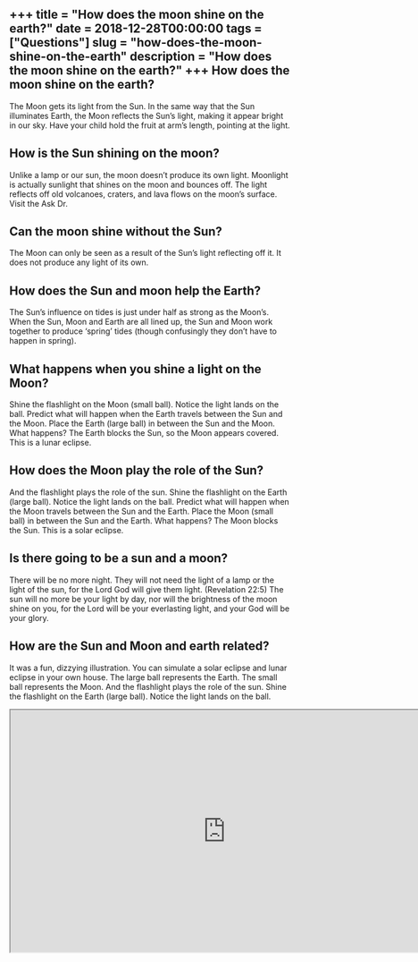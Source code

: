 +++
title = "How does the moon shine on the earth?"
date = 2018-12-28T00:00:00
tags = ["Questions"]
slug = "how-does-the-moon-shine-on-the-earth"
description = "How does the moon shine on the earth?"
+++
How does the moon shine on the earth?
-------------------------------------

The Moon gets its light from the Sun. In the same way that the Sun illuminates Earth, the Moon reflects the Sun’s light, making it appear bright in our sky. Have your child hold the fruit at arm’s length, pointing at the light.

How is the Sun shining on the moon?
-----------------------------------

Unlike a lamp or our sun, the moon doesn’t produce its own light. Moonlight is actually sunlight that shines on the moon and bounces off. The light reflects off old volcanoes, craters, and lava flows on the moon’s surface. Visit the Ask Dr.

Can the moon shine without the Sun?
-----------------------------------

The Moon can only be seen as a result of the Sun’s light reflecting off it. It does not produce any light of its own.

How does the Sun and moon help the Earth?
-----------------------------------------

The Sun’s influence on tides is just under half as strong as the Moon’s. When the Sun, Moon and Earth are all lined up, the Sun and Moon work together to produce ‘spring’ tides (though confusingly they don’t have to happen in spring).

What happens when you shine a light on the Moon?
------------------------------------------------

Shine the flashlight on the Moon (small ball). Notice the light lands on the ball. Predict what will happen when the Earth travels between the Sun and the Moon. Place the Earth (large ball) in between the Sun and the Moon. What happens? The Earth blocks the Sun, so the Moon appears covered. This is a lunar eclipse.

How does the Moon play the role of the Sun?
-------------------------------------------

And the flashlight plays the role of the sun. Shine the flashlight on the Earth (large ball). Notice the light lands on the ball. Predict what will happen when the Moon travels between the Sun and the Earth. Place the Moon (small ball) in between the Sun and the Earth. What happens? The Moon blocks the Sun. This is a solar eclipse.

Is there going to be a sun and a moon?
--------------------------------------

There will be no more night. They will not need the light of a lamp or the light of the sun, for the Lord God will give them light. (Revelation 22:5) The sun will no more be your light by day, nor will the brightness of the moon shine on you, for the Lord will be your everlasting light, and your God will be your glory.

How are the Sun and Moon and earth related?
-------------------------------------------

It was a fun, dizzying illustration. You can simulate a solar eclipse and lunar eclipse in your own house. The large ball represents the Earth. The small ball represents the Moon. And the flashlight plays the role of the sun. Shine the flashlight on the Earth (large ball). Notice the light lands on the ball.

<iframe allow="accelerometer; autoplay; clipboard-write; encrypted-media; gyroscope; picture-in-picture" allowfullscreen="" class="__youtube_prefs__  epyt-is-override  no-lazyload" data-no-lazy="1" data-origheight="433" data-origwidth="770" data-skipgform_ajax_framebjll="" height="433" id="_ytid_36373" loading="lazy" src="https://www.youtube.com/embed/riMAITbLqZI?enablejsapi=1&autoplay=0&cc_load_policy=0&cc_lang_pref=&iv_load_policy=1&loop=0&modestbranding=0&rel=1&fs=1&playsinline=0&autohide=2&theme=dark&color=red&controls=1&" title="YouTube player" width="770"></iframe>